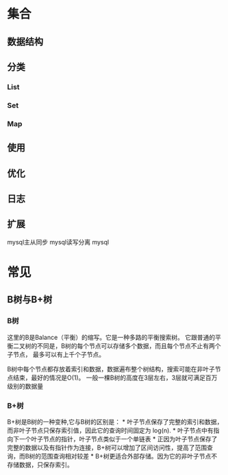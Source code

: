 # 集合
## 数据结构

## 分类

### List

### Set

### Map


## 使用




## 优化



## 日志


## 扩展
mysql主从同步
mysql读写分离
mysql






















# 常见

## B树与B+树
### B树
这里的B是Balance（平衡）的缩写。它是一种多路的平衡搜索树。
它跟普通的平衡二叉树的不同是，B树的每个节点可以存储多个数据，而且每个节点不止有两个子节点，
最多可以有上千个子节点。

B树中每个节点都存放着索引和数据，数据遍布整个树结构，搜索可能在非叶子节点结束，最好的情况是O(1)。
一般一棵B树的高度在3层左右，3层就可满足百万级别的数据量

### B+树
B+树是B树的一种变种,它与B树的区别是：
    * 叶子节点保存了完整的索引和数据，而非叶子节点只保存索引值，因此它的查询时间固定为 log(n).
    * 叶子节点中有指向下一个叶子节点的指针，叶子节点类似于一个单链表
    * 正因为叶子节点保存了完整的数据以及有指针作为连接，B+树可以增加了区间访问性，提高了范围查询，而B树的范围查询相对较差
    * B+树更适合外部存储。因为它的非叶子节点不存储数据，只保存索引。